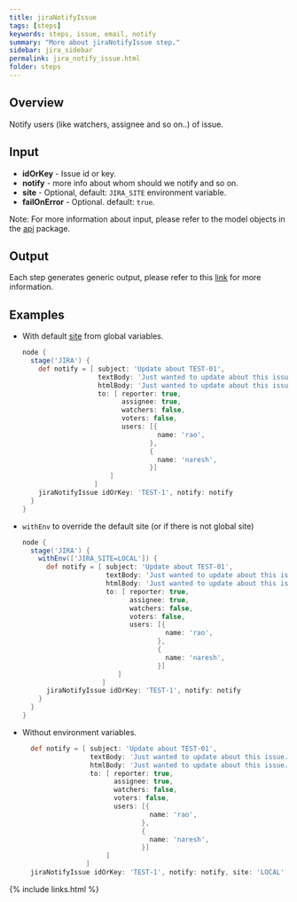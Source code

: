 ```yaml
---
title: jiraNotifyIssue
tags: [steps]
keywords: steps, issue, email, notify
summary: "More about jiraNotifyIssue step."
sidebar: jira_sidebar
permalink: jira_notify_issue.html
folder: steps
---
```


## Overview

Notify users (like watchers, assignee and so on..) of issue.

## Input

* **idOrKey** - Issue id or key.
* **notify** - more info about whom should we notify and so on.
* **site** - Optional, default: `JIRA_SITE` environment variable.
* **failOnError** - Optional. default: `true`.

Note: For more information about input, please refer to the model objects in the [api](https://github.com/jenkinsci/jira-steps-plugin/tree/master/src/main/java/org/thoughtslive/jenkins/plugins/jira/api) package.

## Output

Each step generates generic output, please refer to this [link](config.html#common-response--error-handling) for more information.

## Examples

* With default [site](config#environment-variables) from global variables.

  ```groovy
  node {
    stage('JIRA') {
      def notify = [ subject: 'Update about TEST-01',
                     textBody: 'Just wanted to update about this issue...',
                     htmlBody: 'Just wanted to update about this issue...',
                     to: [ reporter: true,
                           assignee: true,
                           watchers: false,
                           voters: false,
                           users: [{
                                    name: 'rao',
                                  },
                                  {
                                    name: 'naresh',
                                  }]
                        ]
                    ]
      jiraNotifyIssue idOrKey: 'TEST-1', notify: notify
    }
  }
  ```
* `withEnv` to override the default site (or if there is not global site)

  ```groovy
  node {
    stage('JIRA') {
      withEnv(['JIRA_SITE=LOCAL']) {
        def notify = [ subject: 'Update about TEST-01',
                       textBody: 'Just wanted to update about this issue...',
                       htmlBody: 'Just wanted to update about this issue...',
                       to: [ reporter: true,
                             assignee: true,
                             watchers: false,
                             voters: false,
                             users: [{
                                      name: 'rao',
                                    },
                                    {
                                      name: 'naresh',
                                    }]
                          ]
                      ]
        jiraNotifyIssue idOrKey: 'TEST-1', notify: notify
      }
    }
  }
  ```
* Without environment variables.

  ```groovy
    def notify = [ subject: 'Update about TEST-01',
                   textBody: 'Just wanted to update about this issue...',
                   htmlBody: 'Just wanted to update about this issue...',
                   to: [ reporter: true,
                         assignee: true,
                         watchers: false,
                         voters: false,
                         users: [{
                                  name: 'rao',
                                },
                                {
                                  name: 'naresh',
                                }]
                       ]
                  ]
    jiraNotifyIssue idOrKey: 'TEST-1', notify: notify, site: 'LOCAL'
  ```

{% include links.html %}
